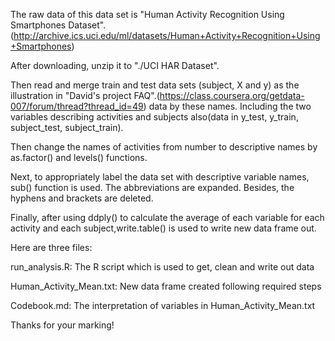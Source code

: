 The raw data of this data set is "Human Activity Recognition Using Smartphones Dataset".(http://archive.ics.uci.edu/ml/datasets/Human+Activity+Recognition+Using+Smartphones)

After downloading, unzip it to "./UCI HAR Dataset". 

Then read and merge train and test data sets (subject, X and y) as the illustration in "David's project FAQ".(https://class.coursera.org/getdata-007/forum/thread?thread_id=49)
data by these names. Including the two variables describing activities and subjects also(data in y_test, y_train, subject_test, subject_train).

Then change the names of activities from number to descriptive names by as.factor() and levels() functions.

Next, to appropriately label the data set with descriptive variable names, sub() function is used. The abbreviations are expanded. Besides, the hyphens and brackets are deleted.

Finally, after using ddply() to calculate the average of each variable for each activity and each subject,write.table() is used to write new data frame out.

Here are three files:

run_analysis.R: The R script which is used to get, clean and write out data

Human_Activity_Mean.txt: New data frame created following required steps

Codebook.md: The interpretation of variables in Human_Activity_Mean.txt

Thanks for your marking!